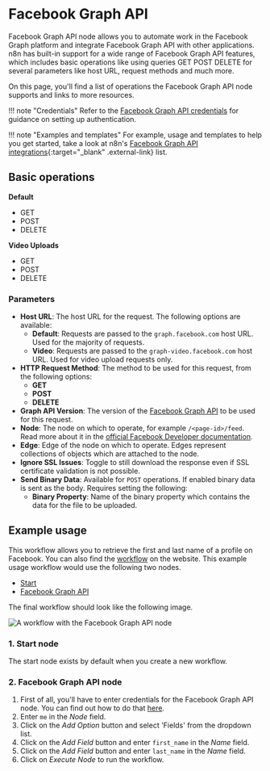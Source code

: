 # Facebook Graph API

Facebook Graph API node allows you to automate work in the Facebook Graph platform and integrate Facebook Graph API with other applications. n8n has built-in support for a wide range of Facebook Graph API features, which includes basic operations like using queries GET POST DELETE for several parameters like host URL, request methods and much more.

On this page, you'll find a list of operations the Facebook Graph API node supports and links to more resources.

!!! note "Credentials"
    Refer to the [Facebook Graph API credentials](https://docs.n8n.io/integrations/builtin/credentials/facebookgraph/) for guidance on setting up authentication. 

!!! note "Examples and templates"
    For example, usage and templates to help you get started, take a look at n8n's [Facebook Graph API integrations](https://n8n.io/integrations/facebookgraph/){:target="_blank" .external-link} list.


## Basic operations

**Default**
- GET
- POST
- DELETE 


**Video Uploads**
- GET
- POST
- DELETE 


### Parameters

* **Host URL**: The host URL for the request. The following options are available:
    * **Default**: Requests are passed to the `graph.facebook.com` host URL. Used for the majority of requests.
    * **Video**: Requests are passed to the `graph-video.facebook.com` host URL. Used for video upload requests only.
* **HTTP Request Method**: The method to be used for this request, from the following options:
    * **GET**
    * **POST**
    * **DELETE**
* **Graph API Version**: The version of the [Facebook Graph API](https://developers.facebook.com/docs/graph-api/changelog) to be used for this request.
* **Node**: The node on which to operate, for example `/<page-id>/feed`. Read more about it in the [official Facebook Developer documentation](https://developers.facebook.com/docs/graph-api/using-graph-api).
* **Edge**: Edge of the node on which to operate. Edges represent collections of objects which are attached to the node.
* **Ignore SSL Issues**: Toggle to still download the response even if SSL certificate validation is not possible.
* **Send Binary Data**: Available for `POST` operations. If enabled binary data is sent as the body. Requires setting the following:
    * **Binary Property**: Name of the binary property which contains the data for the file to be uploaded.

## Example usage

This workflow allows you to retrieve the first and last name of a profile on Facebook. You can also find the [workflow](https://n8n.io/workflows/514) on the website. This example usage workflow would use the following two nodes.
- [Start](/integrations/builtin/core-nodes/n8n-nodes-base.start/)
- [Facebook Graph API]()

The final workflow should look like the following image.

![A workflow with the Facebook Graph API node](/_images/integrations/builtin/app-nodes/facebookgraphapi/workflow.png)

### 1. Start node

The start node exists by default when you create a new workflow.

### 2. Facebook Graph API node

1. First of all, you'll have to enter credentials for the Facebook Graph API node. You can find out how to do that [here](/integrations/builtin/credentials/facebookgraph/).
2. Enter `me` in the *Node* field.
3. Click on the *Add Option* button and select 'Fields' from the dropdown list.
4. Click on the *Add Field* button and enter `first_name` in the *Name* field.
5. Click on the *Add Field* button and enter `last_name` in the *Name* field.
6. Click on *Execute Node* to run the workflow.
